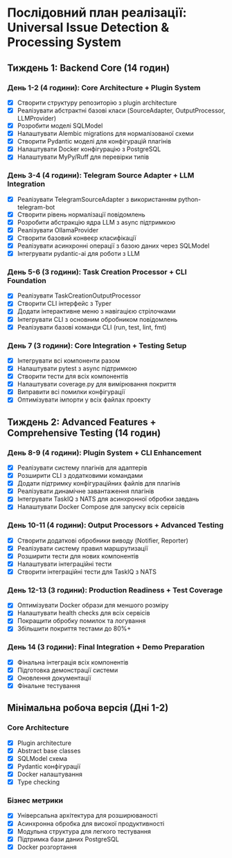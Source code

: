 # Послідовний план реалізації: Universal Issue Detection & Processing System

## Тиждень 1: Backend Core (14 годин)

### День 1-2 (4 години): Core Architecture + Plugin System
- [x] Створити структуру репозиторію з plugin architecture
- [x] Реалізувати абстрактні базові класи (SourceAdapter, OutputProcessor, LLMProvider)
- [x] Розробити моделі SQLModel
- [x] Налаштувати Alembic migrations для нормалізованої схеми
- [x] Створити Pydantic моделі для конфігурацій плагінів
- [x] Налаштувати Docker конфігурацію з PostgreSQL
- [x] Налаштувати MyPy/Ruff для перевірки типів

### День 3-4 (4 години): Telegram Source Adapter + LLM Integration
- [x] Реалізувати TelegramSourceAdapter з використанням python-telegram-bot
- [x] Створити рівень нормалізації повідомлень
- [x] Розробити абстракцію ядра LLM з async підтримкою
- [x] Реалізувати OllamaProvider
- [x] Створити базовий конвеєр класифікації
- [x] Реалізувати асинхронні операції з базою даних через SQLModel
- [x] Інтегрувати pydantic-ai для роботи з LLM

### День 5-6 (3 години): Task Creation Processor + CLI Foundation
- [x] Реалізувати TaskCreationOutputProcessor
- [x] Створити CLI інтерфейс з Typer
- [x] Додати інтерактивне меню з навігацією стрілочками
- [x] Інтегрувати CLI з основним обробником повідомлень
- [x] Реалізувати базові команди CLI (run, test, lint, fmt)

### День 7 (3 години): Core Integration + Testing Setup
- [x] Інтегрувати всі компоненти разом
- [x] Налаштувати pytest з async підтримкою
- [x] Створити тести для всіх компонентів
- [x] Налаштувати coverage.py для вимірювання покриття
- [x] Виправити всі помилки конфігурації
- [x] Оптимізувати імпорти у всіх файлах проекту

## Тиждень 2: Advanced Features + Comprehensive Testing (14 годин)

### День 8-9 (4 години): Plugin System + CLI Enhancement
- [x] Реалізувати систему плагінів для адаптерів
- [x] Розширити CLI з додатковими командами
- [x] Додати підтримку конфігураційних файлів для плагінів
- [x] Реалізувати динамічне завантаження плагінів
- [x] Інтегрувати TaskIQ з NATS для асинхронної обробки завдань
- [x] Налаштувати Docker Compose для запуску всіх сервісів

### День 10-11 (4 години): Output Processors + Advanced Testing
- [x] Створити додаткові обробники виводу (Notifier, Reporter)
- [x] Реалізувати систему правил маршрутизації
- [x] Розширити тести для нових компонентів
- [x] Налаштувати інтеграційні тести
- [x] Створити інтеграційні тести для TaskIQ з NATS

### День 12-13 (3 години): Production Readiness + Test Coverage
- [x] Оптимізувати Docker образи для меншого розміру
- [x] Налаштувати health checks для всіх сервісів
- [x] Покращити обробку помилок та логування
- [x] Збільшити покриття тестами до 80%+

### День 14 (3 години): Final Integration + Demo Preparation
- [x] Фінальна інтеграція всіх компонентів
- [x] Підготовка демонстрації системи
- [x] Оновлення документації
- [x] Фінальне тестування

## Мінімальна робоча версія (Дні 1-2)

### Core Architecture
- [x] Plugin architecture
- [x] Abstract base classes
- [x] SQLModel схема
- [x] Pydantic конфігурації
- [x] Docker налаштування
- [x] Type checking

### Бізнес метрики
- [x] Універсальна архітектура для розширюваності
- [x] Асинхронна обробка для високої продуктивності
- [x] Модульна структура для легкого тестування
- [x] Підтримка бази даних PostgreSQL
- [x] Docker розгортання